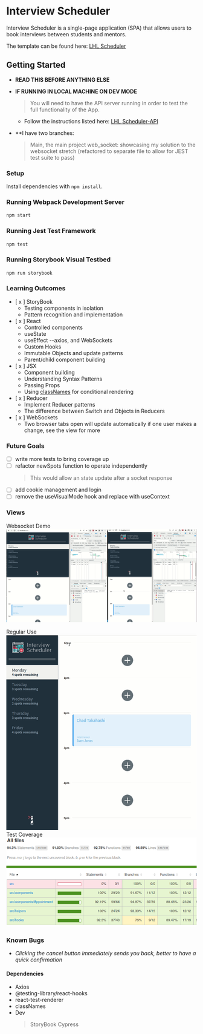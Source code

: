 # Interview Scheduler

Interview Scheduler is a single-page application (SPA) that allows users to book interviews between students and mentors.

The template can be found here: [LHL Scheduler](https://github.com/lighthouse-labs/scheduler)

## Getting Started

- **READ THIS BEFORE ANYTHING ELSE**
- **IF RUNNING IN LOCAL MACHINE ON DEV MODE**

  > You will need to have the API server running in order to test the full functionality of the App.

  - Follow the instructions listed here: [LHL Scheduler-API](https://github.com/lighthouse-labs/scheduler-api)

- \*\*I have two branches:
  > Main, the main project
  > web_socket: showcasing my solution to the websocket stretch (refactored to separate file to allow for JEST test suite to pass)

### Setup

Install dependencies with `npm install`.

### Running Webpack Development Server

```sh
npm start
```

### Running Jest Test Framework

```sh
npm test
```

### Running Storybook Visual Testbed

```sh
npm run storybook
```

### Learning Outcomes

- [ x ] StoryBook
  - Testing components in isolation
  - Pattern recognition and implementation
- [ x ] React
  - Controlled components
  - useState
  - useEffect --axios, and WebSockets
  - Custom Hooks
  - Immutable Objects and update patterns
  - Parent/child component building
- [ x ] JSX
  - Component building
  - Understanding Syntax Patterns
  - Passing Props
  - Using [classNames](https://github.com/JedWatson/classnames) for conditional rendering
- [ x ] Reducer
  - Implement Reducer patterns
  - The difference between Switch and Objects in Reducers
- [ x ] WebSockets
  - Two browser tabs open will update automatically if one user makes a change, see the view for more

### Future Goals

- [ ] write more tests to bring coverage up
- [ ] refactor newSpots function to operate independently
  > This would allow an state update after a socket response
- [ ] add cookie management and login
- [ ] remove the useVisualMode hook and replace with useContext

### Views

Websocket Demo
![Demo of Websockets](./docs/WebSocket-Demo.gif)

Regular Use
![Regular use](./docs/Regular_use.gif)
Test Coverage
![Test Coverage report](./docs/Coverage.png)

### Known Bugs

- _Clicking the cancel button immediately sends you back, better to have a quick confirmation_

#### Dependencies

- Axios
- @testing-library/react-hooks
- react-test-renderer
- classNames
- Dev
  > StoryBook
  > Cypress
